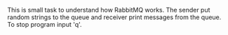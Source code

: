 This is small task to understand how RabbitMQ works.
The sender put random strings to the queue and receiver print messages from the queue.
To stop program input 'q'.